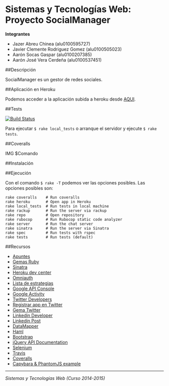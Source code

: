 # Sistemas y Tecnologías Web: Proyecto SocialManager

**Integrantes**
  - Jazer Abreu Chinea (alu0100595727)
  - Javier Clemente Rodriguez Gomez (alu0100505023)
  - Aarón Socas Gaspar (alu0100207385)
  - Aarón José Vera Cerdeña (alu0100537451)


##Descripción

SocialManager es un gestor de redes sociales.


##Aplicación en Heroku

Podemos acceder a la aplicación subida a heroku desde [AQUI](http://socialmanager.herokuapp.com/).


##Tests

[![Build Status](https://travis-ci.org/alu0100207385/SocialManager.svg)](https://travis-ci.org/alu0100207385/SocialManager)

Para ejecutar `$ rake local_tests` o arranque el servidor y ejecute `$ rake tests`.


##Coveralls

IMG
$Comando


##Instalación



##Ejecución

Con el comando `$ rake -T` podemos ver las opciones posibles.
Las opciones posibles son:

```
rake coveralls    # Run coveralls
rake heroku       # Open app in Heroku
rake local_tests  # Run tests in local machine
rake rackup       # Run the server via rackup
rake repo         # Open repository
rake rubocop      # Run Rubocop static code analyzer
rake server       # Run the chat server
rake sinatra      # Run the server via Sinatra
rake spec         # Run tests with rspec
rake tests        # Run tests (default)

```

##Recursos

* [Apuntes](http://nereida.deioc.ull.es/~lpp/perlexamples/)
* [Gemas Ruby](https://rubygems.org/)
* [Sinatra](http://www.rubydoc.info/gems/sinatra)
* [Heroku dev center](https://devcenter.heroku.com/)
* [Omniauth](http://intridea.github.io/omniauth/)
* [Lista de estrategias](https://github.com/intridea/omniauth/wiki/List-of-Strategies)
* [Google API Console](https://code.google.com/apis/console)
* [Google Activity](https://developers.google.com/+/api/moment-types?hl=es)
* [Twitter Developers](https://dev.twitter.com/overview/documentation)
* [Registrar app en Twitter](https://apps.twitter.com/app/new)
* [Gema Twitter](http://sferik.github.io/twitter/)
* [Linkedin Developer](https://developer.linkedin.com/documents/authentication)
* [Linkedin Post](https://developer.linkedin.com/documents/share-api#toggleview:id=ruby)
* [DataMapper](http://datamapper.org/getting-started.html)
* [Haml](http://haml.info/)
* [Bootstrap](http://getbootstrap.com/css/)
* [jQuery API Documentation](http://api.jquery.com/)
* [Selenium](http://www.seleniumhq.org/)
* [Travis](https://travis-ci.org/)
* [Coveralls](https://coveralls.io/)
* [Capybara & PhantomJS example](http://nereida.deioc.ull.es/~lpp/perlexamples/node305.html#chapter:capybara)

-------------------------
*Sistemas y Tecnologías Web (Curso 2014-2015)*
